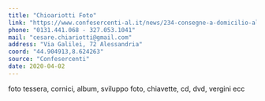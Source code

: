 ```yaml
---
title: "Chioariotti Foto"
link: "https://www.confesercenti-al.it/news/234-consegne-a-domicilio-alessandria-lista-aggiornata-al-26-marzo.html"
phone: "0131.441.068 - 327.053.1041"
mail: "cesare.chiariotti@gmail.com"
address: "Via Galilei, 72 Alessandria"
coord: "44.904913,8.624263"
source: "Confesercenti"
date: 2020-04-02
---
```


foto tessera, cornici, album, sviluppo foto, chiavette, cd, dvd, vergini ecc
